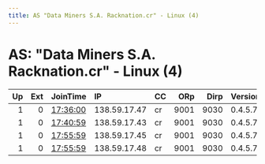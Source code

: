 ```yaml
---
title: AS "Data Miners S.A. Racknation.cr" - Linux (4)
---
```


# AS: "Data Miners S.A. Racknation.cr" - Linux (4)

|   Up |   Ext | JoinTime                                                                                            | IP           | CC   |   ORp |   Dirp | Version   | Contact   | Nickname    |   eFamMembers |
|-----:|------:|:----------------------------------------------------------------------------------------------------|:-------------|:-----|------:|-------:|:----------|:----------|:------------|--------------:|
|    1 |     0 | [17:36:00](https://metrics.torproject.org/rs.html#details/A6998E23C5E63651F8F6407D3EF7C08F179DB873) | 138.59.17.47 | cr   |  9001 |   9030 | 0.4.5.7   | None      | rocketbelly |             1 |
|    1 |     0 | [17:40:59](https://metrics.torproject.org/rs.html#details/DDB43A3A0CF12AF107668B4C34848F08B15CECCF) | 138.59.17.43 | cr   |  9001 |   9030 | 0.4.5.7   | None      | thevisitor  |             1 |
|    1 |     0 | [17:55:59](https://metrics.torproject.org/rs.html#details/AC155922C2D050C8C8B7922983DD15DF6743BBA8) | 138.59.17.45 | cr   |  9001 |   9030 | 0.4.5.7   | None      | Aerie       |             1 |
|    1 |     0 | [17:55:59](https://metrics.torproject.org/rs.html#details/DD6BFF7E69FFCE898F548EAFCC9AEC27BA3E206F) | 138.59.17.48 | cr   |  9001 |   9030 | 0.4.5.7   | None      | blush       |             1 |
